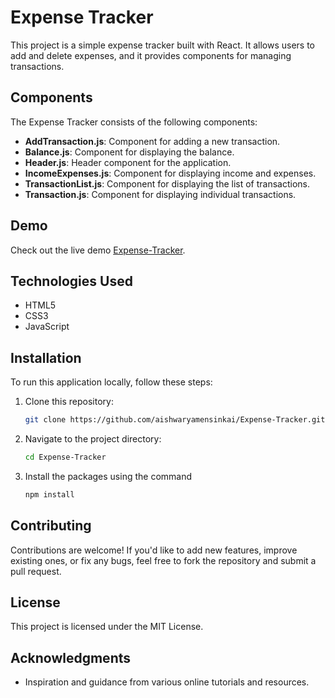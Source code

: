 # Expense Tracker

This project is a simple expense tracker built with React. It allows users to add and delete expenses, and it provides components for managing transactions.

## Components

The Expense Tracker consists of the following components:

- **AddTransaction.js**: Component for adding a new transaction.
- **Balance.js**: Component for displaying the balance.
- **Header.js**: Header component for the application.
- **IncomeExpenses.js**: Component for displaying income and expenses.
- **TransactionList.js**: Component for displaying the list of transactions.
- **Transaction.js**: Component for displaying individual transactions.

## Demo

Check out the live demo [Expense-Tracker](http://aishwaryamensinkai.github.com/Expense-Tracker/).

## Technologies Used

- HTML5
- CSS3
- JavaScript

## Installation

To run this application locally, follow these steps:

1. Clone this repository:

    ```bash
    git clone https://github.com/aishwaryamensinkai/Expense-Tracker.git

2. Navigate to the project directory:

    ```bash
    cd Expense-Tracker

3. Install the packages using the command

    ```bash
    npm install

## Contributing
Contributions are welcome! If you'd like to add new features, improve existing ones, or fix any bugs, feel free to fork the repository and submit a pull request.

## License
This project is licensed under the MIT License.

## Acknowledgments

- Inspiration and guidance from various online tutorials and resources.

